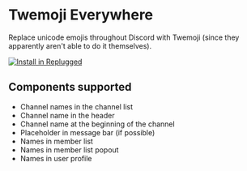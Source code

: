 # Twemoji Everywhere

Replace unicode emojis throughout Discord with Twemoji (since they apparently aren't able to do it
themselves).

[![Install in Replugged](https://img.shields.io/badge/-Install%20in%20Replugged-blue?style=for-the-badge&logo=none)](https://replugged.dev/install?identifier=asportnoy/twemoji-everywhere&source=github)

## Components supported

- Channel names in the channel list
- Channel name in the header
- Channel name at the beginning of the channel
- Placeholder in message bar (if possible)
- Names in member list
- Names in member list popout
- Names in user profile
